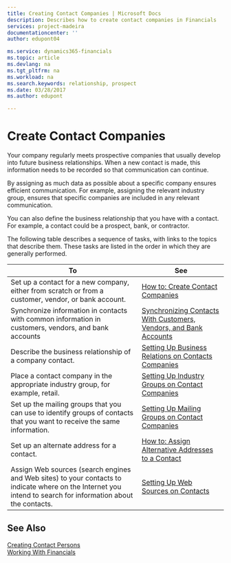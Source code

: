 ```yaml
---
title: Creating Contact Companies | Microsoft Docs
description: Describes how to create contact companies in Financials
services: project-madeira
documentationcenter: ''
author: edupont04

ms.service: dynamics365-financials
ms.topic: article
ms.devlang: na
ms.tgt_pltfrm: na
ms.workload: na
ms.search.keywords: relationship, prospect
ms.date: 03/28/2017
ms.author: edupont

---
```

# Create Contact Companies
Your company regularly meets prospective companies that usually develop into future business relationships. When a new contact is made, this information needs to be recorded so that communication can continue.

By assigning as much data as possible about a specific company ensures efficient communication. For example, assigning the relevant industry group, ensures that specific companies are included in any relevant communication.

You can also define the business relationship that you have with a contact. For example, a contact could be a prospect, bank, or contractor.

The following table describes a sequence of tasks, with links to the topics that describe them. These tasks are listed in the order in which they are generally performed.

| To | See |
| --- | --- |
| Set up a contact for a new company, either from scratch or from a customer, vendor, or bank account. |[How to: Create Contact Companies](marketing-how-create-contact-companies.md) |
| Synchronize information in contacts with common information in customers, vendors, and bank accounts |[Synchronizing Contacts With Customers, Vendors, and Bank Accounts](marketing-synchronize-contacts-customers-vendors-bank-accounts.md) |
| Describe the business relationship of a company contact. |[Setting Up Business Relations on Contacts Companies](marketing-business-relations.md) |
| Place a contact company in the appropriate industry group, for example, retail. |[Setting Up Industry Groups on Contact Companies](marketing-industry-groups.md) |
| Set up the mailing groups that you can use to identify groups of contacts that you want to receive the same information. |[Setting Up Mailing Groups on Contact Companies](marketing-mailing-groups.md) |
| Set up an alternate address for a contact. |[How to: Assign Alternative Addresses to a Contact](marketing-how-assign-alternate-address.md) |
| Assign Web sources (search engines and Web sites) to your contacts to indicate where on the Internet you intend to search for information about the contacts. |[Setting Up Web Sources on Contacts](marketing-web-sources.md) |

## See Also
[Creating Contact Persons](marketing-create-contact-persons.md)   
[Working With Financials](ui-work-product.md)
